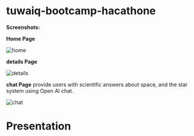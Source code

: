 # tuwaiq-bootcamp-hacathone
 






**Screenshots:**


**Home Page**

![home](https://github.com/RubaAlHilal/tuwaiq-bootcamp-hacathone/assets/73358612/6e2dec39-b85a-4cfd-8db1-ae05fab56076)


**details Page**

![details](https://github.com/RubaAlHilal/tuwaiq-bootcamp-hacathone/assets/73358612/2f2217eb-ad0d-49ab-9c95-0169f3693f6d)


**chat Page**
provide users with scientific answers about space, and the star system using Open AI chat.

![chat](https://github.com/RubaAlHilal/tuwaiq-bootcamp-hacathone/assets/73358612/1aa9aba5-1cfb-4d44-80cd-cada21b5de42)




# Presentation



